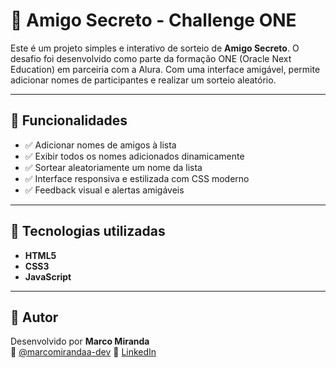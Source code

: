 # 🎁 Amigo Secreto - Challenge ONE

Este é um projeto simples e interativo de sorteio de **Amigo Secreto**. O desafio foi desenvolvido como parte da formação ONE (Oracle Next Education) em parceiria com a Alura. Com uma interface amigável, permite adicionar nomes de participantes e realizar um sorteio aleatório.

---

## 📌 Funcionalidades

- ✅ Adicionar nomes de amigos à lista
- ✅ Exibir todos os nomes adicionados dinamicamente
- ✅ Sortear aleatoriamente um nome da lista
- ✅ Interface responsiva e estilizada com CSS moderno
- ✅ Feedback visual e alertas amigáveis

---

## 🧠 Tecnologias utilizadas

- **HTML5**
- **CSS3**  
- **JavaScript**

---


## 🤝 Autor

Desenvolvido por **Marco Miranda**  
🔗 [@marcomirandaa-dev](https://github.com/marcomirandaa-dev) 
🔗 [LinkedIn](https://www.linkedin.com/in/marcomirandaa/)
